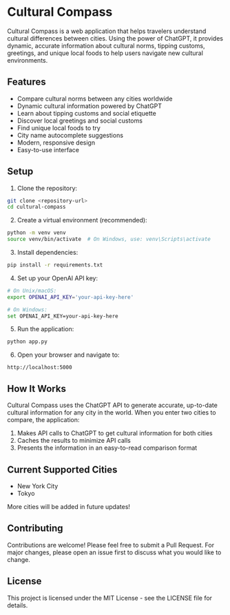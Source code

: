# Cultural Compass

Cultural Compass is a web application that helps travelers understand cultural differences between cities. Using the power of ChatGPT, it provides dynamic, accurate information about cultural norms, tipping customs, greetings, and unique local foods to help users navigate new cultural environments.

## Features

- Compare cultural norms between any cities worldwide
- Dynamic cultural information powered by ChatGPT
- Learn about tipping customs and social etiquette
- Discover local greetings and social customs
- Find unique local foods to try
- City name autocomplete suggestions
- Modern, responsive design
- Easy-to-use interface

## Setup

1. Clone the repository:
```bash
git clone <repository-url>
cd cultural-compass
```

2. Create a virtual environment (recommended):
```bash
python -m venv venv
source venv/bin/activate  # On Windows, use: venv\Scripts\activate
```

3. Install dependencies:
```bash
pip install -r requirements.txt
```

4. Set up your OpenAI API key:
```bash
# On Unix/macOS:
export OPENAI_API_KEY='your-api-key-here'

# On Windows:
set OPENAI_API_KEY=your-api-key-here
```

5. Run the application:
```bash
python app.py
```

6. Open your browser and navigate to:
```
http://localhost:5000
```

## How It Works

Cultural Compass uses the ChatGPT API to generate accurate, up-to-date cultural information for any city in the world. When you enter two cities to compare, the application:

1. Makes API calls to ChatGPT to get cultural information for both cities
2. Caches the results to minimize API calls
3. Presents the information in an easy-to-read comparison format

## Current Supported Cities

- New York City
- Tokyo

More cities will be added in future updates!

## Contributing

Contributions are welcome! Please feel free to submit a Pull Request. For major changes, please open an issue first to discuss what you would like to change.

## License

This project is licensed under the MIT License - see the LICENSE file for details. 